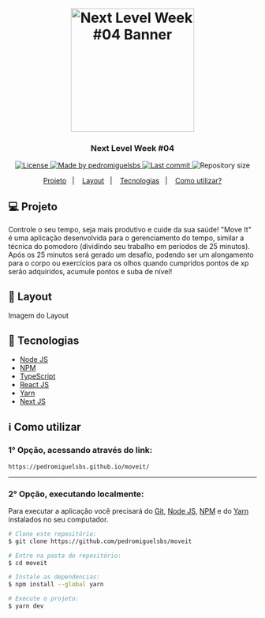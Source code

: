 <h1 align="center">
  <img src="https://i.imgur.com/p5DqZ5X.png" alt="Next Level Week #04 Banner" width="250px"/>
</h1>

<h3 align="center">
  Next Level Week #04
</h3>

<p align="center">
  <a href="https://github.com/pedromiguelsbs/simple_calculator/blob/master/LICENSE">
    <img src="https://img.shields.io/static/v1?label=License&message=MIT&color=7159c1&labelColor=1a1a1f" alt="License">
  </a>
  <a href="https://www.linkedin.com/in/pedromiguelsbs/">
    <img src="https://img.shields.io/static/v1?label=Made-by&message=pedromiguelsbs&color=7159c1&labelColor=1a1a1f" alt="Made by pedromiguelsbs">
  </a>
  <a href="https://github.com/pedromiguelsbs/moveit/commits/main">
    <img src="https://img.shields.io/github/last-commit/pedromiguelsbs/moveit?color=7159c1&label=Last%20commit&labelColor=1a1a1f" alt="Last commit">
  </a> 
  <img src="https://img.shields.io/github/repo-size/pedromiguelsbs/moveit?color=7159c1&label=Repository%20Size&labelColor=1a1a1f" alt="Repository size">
</p>

<p align="center">
  <a href="#-projeto">Projeto</a>&nbsp;&nbsp;&nbsp;|&nbsp;&nbsp;&nbsp;
  <a href="#-layout">Layout</a>&nbsp;&nbsp;&nbsp;|&nbsp;&nbsp;&nbsp;
  <a href="#-tecnologias">Tecnologias</a>&nbsp;&nbsp;&nbsp;|&nbsp;&nbsp;&nbsp;
  <a href="#-como-utilizar">Como utilizar?</a>
</p>

## 💻 Projeto

Controle o seu tempo, seja mais produtivo e cuide da sua saúde! "Move It" é uma aplicação desenvolvida para o gerenciamento do tempo, similar a técnica do pomodoro (dividindo seu trabalho em períodos de 25 minutos). Após os 25 minutos será gerado um desafio, podendo ser um alongamento para o corpo ou exercícios para os olhos quando cumpridos pontos de xp serão adquiridos, acumule pontos e suba de nível!

## 🔖 Layout

Imagem do Layout

## 🚀 Tecnologias

- [Node JS][nodejs]
- [NPM][npm]
- [TypeScript][typescript]
- [React JS][reactjs]
- [Yarn][yarn]
- [Next JS][nextjs]

## ℹ Como utilizar


### 1° Opção, acessando através do link:
```
https://pedromiguelsbs.github.io/moveit/
```

<hr>

### 2° Opção, executando localmente:
Para executar a aplicação você precisará do [Git](https://git-scm.com), [Node JS][nodejs], [NPM][npm] e do [Yarn][yarn] instalados no seu computador.
```bash
# Clone este repositório:
$ git clone https://github.com/pedromiguelsbs/moveit

# Entre na pasta do repositório:
$ cd moveit

# Instale as dependencias:
$ npm install --global yarn

# Execute o projeto:
$ yarn dev
```

[nodejs]: https://nodejs.org/en/
[npm]: https://www.npmjs.com/
[typescript]: https://www.typescriptlang.org/
[reactjs]: https://pt-br.reactjs.org/
[yarn]: https://yarnpkg.com/
[nextjs]: https://nextjs.org/
